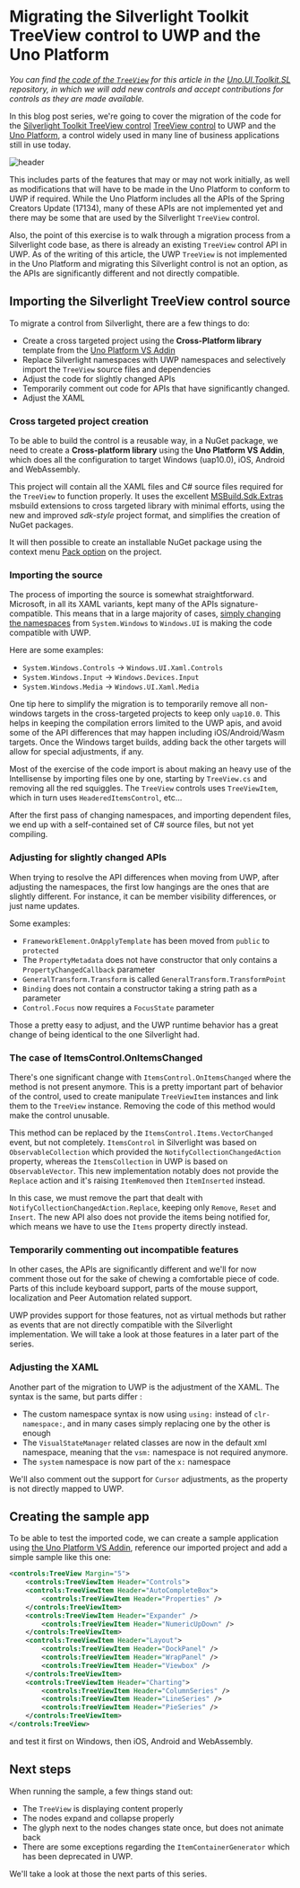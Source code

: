 # Migrating the Silverlight Toolkit TreeView control to UWP and the Uno Platform

_You can find [the code of the `TreeView`](https://github.com/nventive/Uno.UI.Toolkit.SL/tree/master/Uno.UI.Toolkit.SL/Controls/TreeView) for this article in the [Uno.UI.Toolkit.SL](https://github.com/nventive/Uno.UI.Toolkit.SL) repository, in which we will add new controls and accept contributions for controls as they are made available._

In this blog post series, we're going to cover the migration of the code for the
[Silverlight Toolkit TreeView control](https://github.com/MicrosoftArchive/SilverlightToolkit) [TreeView control](https://github.com/MicrosoftArchive/SilverlightToolkit/tree/master/Release/Silverlight4/Source/Controls/TreeView) to UWP and the [Uno Platform](https://github.com/nventive/Uno), a control widely used in many line of business applications still in use today.

![header](Assets/sl-treeview-part1-header.png)

This includes parts of the features that may or may not work initially, as well as modifications that will have to be made in the Uno Platform to conform to UWP if required. While the Uno Platform includes all the APIs of the Spring Creators Update (17134), many of these APIs are not implemented yet and there may be some that are used by the Silverlight `TreeView` control.

Also, the point of this exercise is to walk through a migration process from a Silverlight code base, as there is already an existing `TreeView` control API in UWP. As of the writing of this article, the UWP `TreeView` is not implemented in the Uno Platform and migrating this Silverlight control is not an option, as the APIs are significantly different and not directly compatible.

## Importing the Silverlight TreeView control source

To migrate a control from Silverlight, there are a few things to do:
- Create a cross targeted project using the **Cross-Platform library** template from the [Uno Platform VS Addin](https://marketplace.visualstudio.com/items?itemName=nventivecorp.uno-platform-addin)
- Replace Silverlight namespaces with UWP namespaces and selectively import the `TreeView` source files and dependencies
- Adjust the code for slightly changed APIs
- Temporarily comment out code for APIs that have significantly changed.
- Adjust the XAML

### Cross targeted project creation

To be able to build the control is a reusable way, in a NuGet package, we need to create a **Cross-platform library** using the **Uno Platform VS Addin**, which does all the configuration to target Windows (uap10.0), iOS, Android and WebAssembly.

This project will contain all the XAML files and C# source files required for the `TreeView` to function properly. It uses the excellent [MSBuild.Sdk.Extras](https://github.com/onovotny/MSBuildSdkExtras) msbuild extensions to cross targeted library with minimal efforts, using the new and improved _sdk-style_ project format, and simplifies the creation of NuGet packages.

It will then possible to create an installable NuGet package using the context menu [Pack option](https://docs.microsoft.com/en-us/nuget/quickstart/create-and-publish-a-package-using-visual-studio#run-the-pack-command) on the project.

### Importing the source

The process of importing the source is somewhat straightforward. Microsoft, in all its XAML variants, kept many of the APIs signature-compatible. This means that in a large majority of cases, [simply changing the namespaces](https://github.com/nventive/Uno.UI.Toolkit.SL/commit/d4da7a8ff33da6c9d45bebafa8c8ca65f6182612#diff-b35234eeeb3bdb81d82b850985bf37b3L9) from `System.Windows` to `Windows.UI` is making the code compatible with UWP.

Here are some examples:
- `System.Windows.Controls` -> `Windows.UI.Xaml.Controls`
- `System.Windows.Input` -> `Windows.Devices.Input`
- `System.Windows.Media` -> `Windows.UI.Xaml.Media`

One tip here to simplify the migration is to temporarily remove all non-windows targets in the cross-targeted projects to keep only `uap10.0`. This helps in keeping the compilation errors limited to the UWP apis, and avoid some of the API differences that may happen including iOS/Android/Wasm targets. Once the Windows target builds, adding back the other targets will allow for special adjustments, if any.

Most of the exercise of the code import is about making an heavy use of the Intellisense by importing files one by one, starting by `TreeView.cs` and removing all the red squiggles. The `TreeView` controls uses `TreeViewItem`, which in turn uses `HeaderedItemsControl`, etc...

After the first pass of changing namespaces, and importing dependent files, we end up with a self-contained set of C# source files, but not yet compiling.

### Adjusting for slightly changed APIs

When trying to resolve the API differences when moving from UWP, after adjusting the namespaces, the first low hangings are the ones that are slightly different. For instance, it can be member visibility differences, or just name updates.

Some examples:
- `FrameworkElement.OnApplyTemplate` has been moved from `public` to `protected`
- The `PropertyMetadata` does not have constructor that only contains a `PropertyChangedCallback` parameter
- `GeneralTransform.Transform` is called `GeneralTransform.TransformPoint`
- `Binding` does not contain a constructor taking a string path as a parameter
- `Control.Focus` now requires a `FocusState` parameter

Those a pretty easy to adjust, and the UWP runtime behavior has a great change of being identical to the one Silverlight had.

### The case of ItemsControl.OnItemsChanged

There's one significant change with `ItemsControl.OnItemsChanged` where the method is not present anymore. This is a pretty important part of behavior of the control, used to create manipulate `TreeViewItem` instances and link them to the `TreeView` instance. Removing the code of this method would make the control unusable.

This method can be replaced by the `ItemsControl.Items.VectorChanged` event, but not completely. `ItemsControl` in Silverlight was based on `ObservableCollection` which provided the `NotifyCollectionChangedAction` property, whereas the `ItemsCollection` in UWP is based on `ObservableVector`. This new implementation notably does not provide the `Replace`
action and it's raising `ItemRemoved` then `ItemInserted` instead.

In this case, we must remove the part that dealt with `NotifyCollectionChangedAction.Replace`, keeping 
only `Remove`, `Reset` and `Insert`. The new API also does not provide the items being notified for, which means we
have to use the `Items` property directly instead.

### Temporarily commenting out incompatible features

In other cases, the APIs are significantly different and we'll for now comment those out for the sake of chewing a comfortable piece of code. Parts of this include keyboard support, parts of the mouse support, localization and Peer Automation related support.

UWP provides support for those features, not as virtual methods but rather as events that are not directly compatible with the Silverlight implementation. We will take a look at those features in a later part of the series.

### Adjusting the XAML

Another part of the migration to UWP is the adjustment of the XAML. The syntax is the same, but parts differ :

- The custom namespace syntax is now using `using:` instead of `clr-namespace:`, and in many cases simply replacing one by the other is enough
- The `VisualStateManager` related classes are now in the default xml namespace, meaning that the `vsm:` namespace is not required anymore.
- The `system` namespace is now part of the `x:` namespace

We'll also comment out the support for `Cursor` adjustments, as the property is not directly mapped to UWP.

## Creating the sample app

To be able to test the imported code, we can create a sample application using [the Uno Platform VS Addin](), reference our imported project and add a simple sample like this one:

```xml
<controls:TreeView Margin="5">
	<controls:TreeViewItem Header="Controls">
	<controls:TreeViewItem Header="AutoCompleteBox">
		<controls:TreeViewItem Header="Properties" />
	</controls:TreeViewItem>
	<controls:TreeViewItem Header="Expander" />
		<controls:TreeViewItem Header="NumericUpDown" />
	</controls:TreeViewItem>
	<controls:TreeViewItem Header="Layout">
		<controls:TreeViewItem Header="DockPanel" />
		<controls:TreeViewItem Header="WrapPanel" />
		<controls:TreeViewItem Header="Viewbox" />
	</controls:TreeViewItem>
	<controls:TreeViewItem Header="Charting">
		<controls:TreeViewItem Header="ColumnSeries" />
		<controls:TreeViewItem Header="LineSeries" />
		<controls:TreeViewItem Header="PieSeries" />
	</controls:TreeViewItem>
</controls:TreeView>
```

and test it first on Windows, then iOS, Android and WebAssembly.

## Next steps

When running the sample, a few things stand out: 
- The `TreeView` is displaying content properly
- The nodes expand and collapse properly
- The glyph next to the nodes changes state once, but does not animate back
- There are some exceptions regarding the `ItemContainerGenerator` which has been deprecated in UWP.

We'll take a look at those the next parts of this series.
